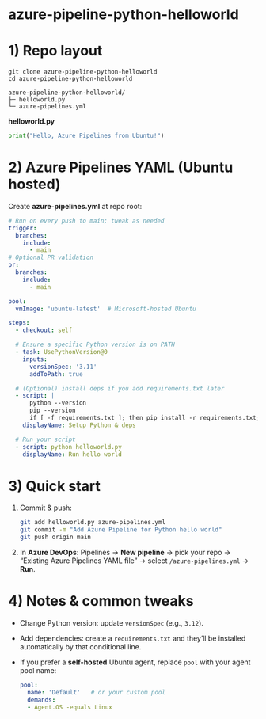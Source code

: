 # azure-pipeline-python-helloworld

# 1) Repo layout

```
git clone azure-pipeline-python-helloworld
cd azure-pipeline-python-helloworld
```

```
azure-pipeline-python-helloworld/
├─ helloworld.py
└─ azure-pipelines.yml
```

**helloworld.py**

```python
print("Hello, Azure Pipelines from Ubuntu!")
```

# 2) Azure Pipelines YAML (Ubuntu hosted)

Create **azure-pipelines.yml** at repo root:

```yaml
# Run on every push to main; tweak as needed
trigger:
  branches:
    include:
      - main
# Optional PR validation
pr:
  branches:
    include:
      - main

pool:
  vmImage: 'ubuntu-latest'  # Microsoft-hosted Ubuntu

steps:
  - checkout: self

  # Ensure a specific Python version is on PATH
  - task: UsePythonVersion@0
    inputs:
      versionSpec: '3.11'
      addToPath: true

  # (Optional) install deps if you add requirements.txt later
  - script: |
      python --version
      pip --version
      if [ -f requirements.txt ]; then pip install -r requirements.txt; fi
    displayName: Setup Python & deps

  # Run your script
  - script: python helloworld.py
    displayName: Run hello world
```

# 3) Quick start

1. Commit & push:

   ```bash
   git add helloworld.py azure-pipelines.yml
   git commit -m "Add Azure Pipeline for Python hello world"
   git push origin main
   ```
2. In **Azure DevOps**: Pipelines → **New pipeline** → pick your repo → “Existing Azure Pipelines YAML file” → select `/azure-pipelines.yml` → **Run**.

# 4) Notes & common tweaks

* Change Python version: update `versionSpec` (e.g., `3.12`).
* Add dependencies: create a `requirements.txt` and they’ll be installed automatically by that conditional line.
* If you prefer a **self-hosted** Ubuntu agent, replace `pool` with your agent pool name:

  ```yaml
  pool:
    name: 'Default'   # or your custom pool
    demands:
    - Agent.OS -equals Linux
  ```
